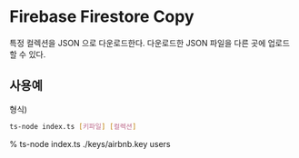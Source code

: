 # Firebase Firestore Copy

특정 컬렉션을 JSON 으로 다운로드한다. 다운로드한 JSON 파일을 다른 곳에 업로드 할 수 있다.


## 사용예

형식)
```sh
ts-node index.ts [키파일] [컬렉션]
```
% ts-node index.ts ./keys/airbnb.key users